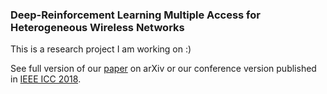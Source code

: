 ### Deep-Reinforcement Learning Multiple Access for Heterogeneous Wireless Networks

This is a research project I am working on :)

See full version of our [paper](https://arxiv.org/pdf/1712.00162.pdf) on arXiv or our conference version published in [IEEE ICC 2018](https://ieeexplore.ieee.org/abstract/document/8422168/).


